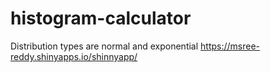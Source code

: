 # histogram-calculator
Distribution types are normal and exponential 
https://msree-reddy.shinyapps.io/shinnyapp/
